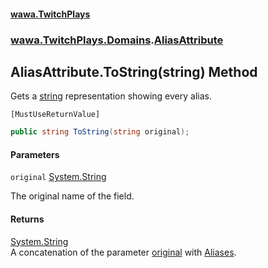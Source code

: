 #### [wawa.TwitchPlays](index.md 'index')
### [wawa.TwitchPlays.Domains](wawa.TwitchPlays.Domains.md 'wawa.TwitchPlays.Domains').[AliasAttribute](AliasAttribute.md 'wawa.TwitchPlays.Domains.AliasAttribute')

## AliasAttribute.ToString(string) Method

Gets a [string](https://docs.microsoft.com/en-us/dotnet/csharp/language-reference/keywords/string 'https://docs.microsoft.com/en-us/dotnet/csharp/language-reference/keywords/string') representation showing every alias.<p/>`[MustUseReturnValue]`

```csharp
public string ToString(string original);
```
#### Parameters

<a name='wawa.TwitchPlays.Domains.AliasAttribute.ToString(string).original'></a>

`original` [System.String](https://docs.microsoft.com/en-us/dotnet/api/System.String 'System.String')

The original name of the field.

#### Returns
[System.String](https://docs.microsoft.com/en-us/dotnet/api/System.String 'System.String')  
A concatenation of the parameter [original](AliasAttribute.ToString(string).md#wawa.TwitchPlays.Domains.AliasAttribute.ToString(string).original 'wawa.TwitchPlays.Domains.AliasAttribute.ToString(string).original') with [Aliases](AliasAttribute.Aliases.md 'wawa.TwitchPlays.Domains.AliasAttribute.Aliases').